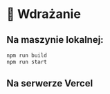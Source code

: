# 🚀 Wdrażanie 

## Na maszynie lokalnej:
```bash
npm run build
npm run start
```

## Na serwerze Vercel